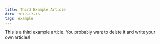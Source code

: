 ```yaml
---
title: Third Example Article
date: 2017-12-16
tags: example
---
```


This is a third example article. You probably want to delete it and write your own articles!

